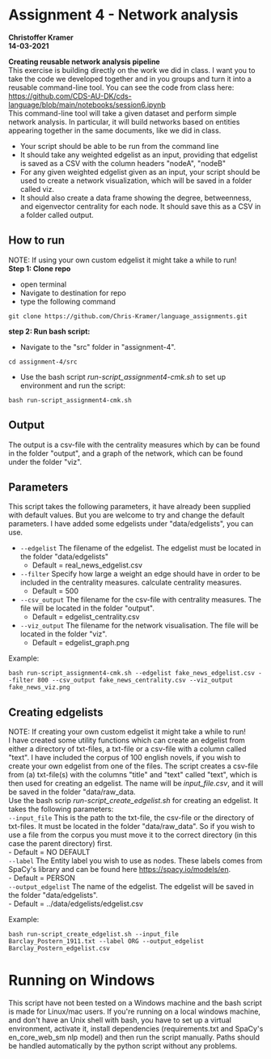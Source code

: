 # Assignment 4 - Network analysis
**Christoffer Kramer**  
**14-03-2021**  

**Creating reusable network analysis pipeline**  
This exercise is building directly on the work we did in class. I want you to take the code we developed together and in you groups and turn it into a reusable command-line tool. You can see the code from class here:  
https://github.com/CDS-AU-DK/cds-language/blob/main/notebooks/session6.ipynb  
This command-line tool will take a given dataset and perform simple network analysis. In particular, it will build networks based on entities appearing together in the same documents, like we did in class.  
- Your script should be able to be run from the command line  
- It should take any weighted edgelist as an input, providing that edgelist is saved as a CSV with the column headers "nodeA", "nodeB"  
- For any given weighted edgelist given as an input, your script should be used to create a network visualization, which will be saved in a folder called viz.  
- It should also create a data frame showing the degree, betweenness, and eigenvector centrality for each node. It should save this as a CSV in a folder called output.  

## How to run
NOTE: If using your own custom edgelist it might take a while to run!  
**Step 1: Clone repo**
- open terminal
- Navigate to destination for repo
- type the following command
 ```console
 git clone https://github.com/Chris-Kramer/language_assignments.git
 ```
**step 2: Run bash script:**
- Navigate to the "src" folder in "assignment-4".
```console
cd assignment-4/src
```  
- Use the bash script _run-script_assignment4-cmk.sh_ to set up environment and run the script:  
```console
bash run-script_assignment4-cmk.sh
```  

## Output
The output is a csv-file with the centrality measures which by can be found in the folder "output", and a graph of the network, which can be found under the folder "viz".

## Parameters
This script takes the following parameters, it have already been supplied with default values. But you are welcome to try and change the default parameters. I have added some edgelists under "data/edgelists", you can use. 

- `--edgelist` The filename of the edgelist. The edgelist must be located in the folder "data/edgelists"  
    - Default = real_news_edgelist.csv  
- `--filter` Specify how large a weight an edge should have in order to be included in the centrality measures. calculate centrality measures.  
    - Default = 500  
- `--csv_output` The filename for the csv-file with centrality measures. The file will be located in the folder "output".  
    - Default = edgelist_centrality.csv  
- `--viz_output` The filename for the network visualisation. The file will be located in the folder "viz".  
    - Default = edgelist_graph.png    

Example:  
```console
bash run-script_assignment4-cmk.sh --edgelist fake_news_edgelist.csv --filter 800 --csv_output fake_news_centrality.csv --viz_output fake_news_viz.png
```

## Creating edgelists
NOTE: If creating your own custom edgelist it might take a while to run!  
I have created some utility functions which can create an edgelist from either a directory of txt-files, a txt-file or a csv-file with a column called "text". I have included the corpus of 100 english novels, if you wish to create your own edgelist from one of the files. 
The script creates a csv-file from (a) txt-file(s) with the columns "title" and "text" called "text", which is then used for creating an edgelist. The name will be _input_file.csv_, and it will be saved in the folder "data/raw_data.  
Use the bash scrip _run-script_create_edgelist.sh_ for creating an edgelist. It takes the following parameters:  
`--input_file` This is the path to the txt-file, the csv-file or the directory of txt-files. It must be located in the folder "data/raw_data". So if you wish to use a file from the corpus you must move it to the correct directory (in this case the parent directory) first.  
    - Default = NO DEFAULT    
`--label` The Entity label you wish to use as nodes. These labels comes from SpaCy's library and can be found here https://spacy.io/models/en.  
    - Default = PERSON  
`--output_edgelist` The name of the edgelist. The edgelist will be saved in the folder "data/edgelists".  
    - Default = ../data/edgelists/edgelist.csv  
    
Example:  
```console
bash run-script_create_edgelist.sh --input_file Barclay_Postern_1911.txt --label ORG --output_edgelist Barclay_Postern_edgelist.csv
```

# Running on Windows
This script have not been tested on a Windows machine and the bash script is made for Linux/mac users. If you're running on a local windows machine, and don't have an Unix shell with bash, you have to set up a virtual environment, activate it, install dependencies (requirements.txt and SpaCy's en_core_web_sm nlp model) and then run the script manually. Paths should be handled automatically by the python script without any problems.